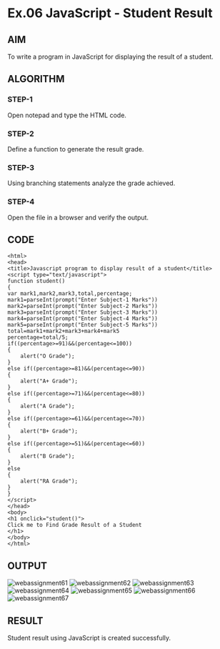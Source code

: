 # Ex.06 JavaScript - Student Result
## AIM
  To write a program in JavaScript for displaying the result of a student.

## ALGORITHM
### STEP-1
  Open notepad and type the HTML code.

### STEP-2
  Define a function to generate the result grade.

### STEP-3
  Using branching statements analyze the grade achieved.

### STEP-4
  Open the file in a browser and verify the output.
  
## CODE
```
<html>
<head>
<title>Javascript program to display result of a student</title>
<script type="text/javascript">
function student()
{
var mark1,mark2,mark3,total,percentage;
mark1=parseInt(prompt("Enter Subject-1 Marks"))
mark2=parseInt(prompt("Enter Subject-2 Marks"))
mark3=parseInt(prompt("Enter Subject-3 Marks"))
mark4=parseInt(prompt("Enter Subject-4 Marks"))
mark5=parseInt(prompt("Enter Subject-5 Marks"))
total=mark1+mark2+mark3+mark4+mark5
percentage=total/5;
if((percentage>=91)&&(percentage<=100))
{
    alert("O Grade");
}
else if((percentage>=81)&&(percentage<=90))
{
    alert("A+ Grade");
}
else if((percentage>=71)&&(percentage<=80))
{
    alert("A Grade");
}
else if((percentage>=61)&&(percentage<=70))
{
    alert("B+ Grade");
}
else if((percentage>=51)&&(percentage<=60))
{
    alert("B Grade");
}
else
{
    alert("RA Grade");
}
}
</script>
</head>
<body>
<h1 onclick="student()">
Click me to Find Grade Result of a Student
</h1>
</body>
</html>
```
## OUTPUT
![webassignment61](https://github.com/Soundaryaveeran906/Ex06_Web-Design/assets/127818071/b34f5560-beef-4ec8-85b8-8d5a86d529c9)
![webassignment62](https://github.com/Soundaryaveeran906/Ex06_Web-Design/assets/127818071/e7c16276-83e2-448d-867c-d3a75e62ea4b)
![webassignment63](https://github.com/Soundaryaveeran906/Ex06_Web-Design/assets/127818071/ab4d95a9-313d-4ed9-b67a-0eaa13a998b0)
![webassignment64](https://github.com/Soundaryaveeran906/Ex06_Web-Design/assets/127818071/78bfa23d-dd4e-4d04-996c-4f0569c3a548)
![webassignment65](https://github.com/Soundaryaveeran906/Ex06_Web-Design/assets/127818071/cb0285e0-415f-4dbc-a43a-9775a20e5edc)
![webassignment66](https://github.com/Soundaryaveeran906/Ex06_Web-Design/assets/127818071/2dfe9d3f-f935-4655-bd1e-c9eda75bfacb)
![webassignment67](https://github.com/Soundaryaveeran906/Ex06_Web-Design/assets/127818071/d226406e-91d5-40c9-b1c3-b2c569b36465)


## RESULT
  Student result using JavaScript is created successfully.
